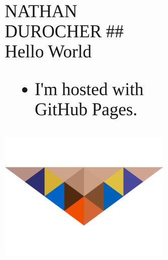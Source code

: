 <span style="font-family:ff-nexus-typewriter; font-size:4em;">
NATHAN DUROCHER
## Hello World

- I'm hosted with GitHub Pages.

![Brand Logo](/docs/asstes/Owl_Logo.png)




</span>